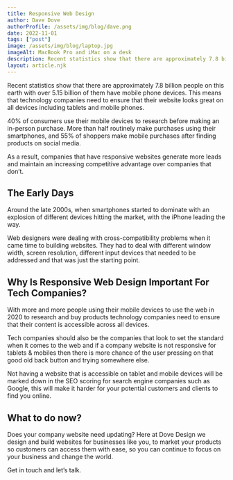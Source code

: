 ```yaml
---
title: Responsive Web Design
author: Dave Dove
authorProfile: /assets/img/blog/dave.png
date: 2022-11-01
tags: ["post"]
image: /assets/img/blog/laptop.jpg
imageAlt: MacBook Pro and iMac on a desk
description: Recent statistics show that there are approximately 7.8 billion people on this earth with over 5.15 billion of them have mobile phone devices. This means that technology companies need to ensure that their website looks great on all devices including tablets and mobile phones.
layout: article.njk
---
```


Recent statistics show that there are approximately 7.8 billion people on this earth with over 5.15 billion of them have mobile phone devices. This means that technology companies need to ensure that their website looks great on all devices including tablets and mobile phones.

40% of consumers use their mobile devices to research before making an in-person purchase. More than half routinely make purchases using their smartphones, and 55% of shoppers make mobile purchases after finding products on social media.

As a result, companies that have responsive websites generate more leads and maintain an increasing competitive advantage over companies that don’t.

## The Early Days

Around the late 2000s, when smartphones started to dominate with an explosion of different devices hitting the market, with the iPhone leading the way.

Web designers were dealing with cross-compatibility problems when it came time to building websites. They had to deal with different window width, screen resolution, different input devices that needed to be addressed and that was just the starting point.

<!-- ![Person holding an iPad](/assets/img/blog/ipad.jpg "Person holding an iPad") -->

## Why Is Responsive Web Design Important For Tech Companies?

With more and more people using their mobile devices to use the web in 2020 to research and buy products technology companies need to ensure that their content is accessible across all devices.

Tech companies should also be the companies that look to set the standard when it comes to the web and if a company website is not responsive for tablets & mobiles then there is more chance of the user pressing on that good old back button and trying somewhere else.

Not having a website that is accessible on tablet and mobile devices will be marked down in the SEO scoring for search engine companies such as Google, this will make it harder for your potential customers and clients to find you online.

## What to do now?

Does your company website need updating? Here at Dove Design we design and build websites for businesses like you, to market your products so customers can access them with ease, so you can continue to focus on your business and change the world.

Get in touch and let’s talk.
